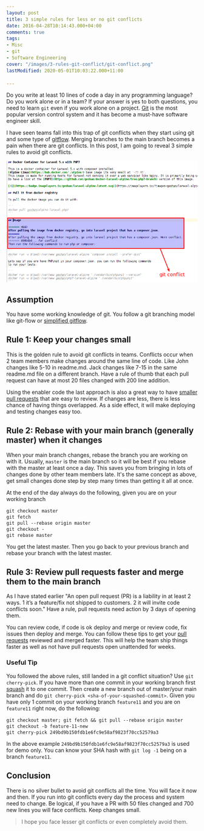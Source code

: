 ```yaml
---
layout: post
title: 3 simple rules for less or no git conflicts
date: 2016-04-28T10:14:43.000+04:00
comments: true
tags:
- Misc
- git
- Software Engineering
cover: "/images/3-rules-git-conflict/git-conflict.png"
lastModified: 2020-05-01T10:03:22.000+11:00

---
```

Do you write at least 10 lines of code a day in any programming language? Do you work alone or in a team? If your answer is yes to both questions, you need to learn `git` even if you work alone on a project. [Git](https://git-scm.com/) is the most popular version control system and it has become a must-have software engineer skill.

I have seen teams fall into this trap of git conflicts when they start using git and some type of [gitflow](https://geshan.com.np/blog/2014/12/do-you-git-your-code-follow-this-simplified-gitflow-model/). Merging branches to the main branch becomes a pain when there are git conflicts. In this post, I am going to reveal 3 simple rules to avoid git conflicts.

<!-- more -->

<img class="center" loading="lazy" src="/images/3-rules-git-conflict/git-conflict.png" title="3 simple rules for less or no git conflicts" alt="3 simple rules for less or no git conflicts">

## Assumption

You have some working knowledge of git. You follow a git branching model like git-flow or [simplified gitflow](https://geshan.com.np/blog/2015/09/how-to-use-simplified-gitflow-branching-model-video/).

## Rule 1: Keep your changes small

This is the golden rule to avoid git conflicts in teams. Conflicts occur when 2 team members make changes around the same line of code. Like John changes like 5-10 in readme.md. Jack changes like 7-15 in the same readme.md file on a different branch. Have a rule of thumb that each pull request can have at most 20 files changed with 200 line addition. 

Using the enabler code the last approach is also a great way to have [smaller pull requests](/blog/2020/10/small-pull-requests/ "Create small pull requests by using enabler code last") that are easy to review. If changes are less, there is less chance of having things overlapped. As a side effect, it will make deploying and testing changes easy too.

## Rule 2: Rebase with your main branch (generally master) when it changes

When your main branch changes, rebase the branch you are working on with it. Usually, `master` is the main branch so it will be best if you rebase with the master at least once a day. This saves you from bringing in lots of changes done by other team members late. It's the same concept as above, get small changes done step by step many times than getting it all at once. 

At the end of the day always do the following, given you are on your working branch

    git checkout master
    git fetch
    git pull --rebase origin master
    git checkout -
    git rebase master

You get the latest master. Then you go back to your previous branch and rebase your branch with the latest master.

## Rule 3: Review pull requests faster and merge them to the main branch

As I have stated earlier "An open pull request (PR) is a liability in at least 2 ways. 1 it’s a feature/fix not shipped to customers. 2 it will invite code conflicts soon." Have a rule, pull requests need action by 3 days of opening them. 

You can review code, if code is ok deploy and merge or review code, fix issues then deploy and merge. You can follow these tips to get your [pull requests](/blog/2019/12/how-to-get-your-pull-request-pr-merged-quickly/ "How to get your pull request (PR) approved and merged quickly") reviewed and merged faster. This will help the team ship things faster as well as not have pull requests open unattended for weeks.

### Useful Tip

You followed the above rules, still landed in a git conflict situation? Use `git cherry-pick`. If you have more than one commit in your working branch first [squash](https://geshan.com.np/blog/2014/07/4-git-tips-beyond-basics/) it to one commit. Then create a new branch out of master/your main branch and do `git cherry-pick <sha-of-your-squashed-commit>`. Given you have only 1 commit on your working branch `feature11` and you are on `feature11` right now, do the following:

    git checkout master; git fetch && git pull --rebase origin master
    git checkout -b feature-11-new
    git cherry-pick 249bd9b150fdb1e6fc9e58af9823f70cc52579a3

In the above example `249bd9b150fdb1e6fc9e58af9823f70cc52579a3` is used for demo only. You can know your SHA hash with `git log -1` being on a branch `feature11`.

## Conclusion

There is no silver bullet to avoid git conflicts all the time. You will face it now and then. If you run into git conflicts every day the process and system need to change. Be logical, if you have a PR with 50 files changed and 700 new lines you will face conflicts. Keep changes small.

> I hope you face lesser git conflicts or even completely avoid them.